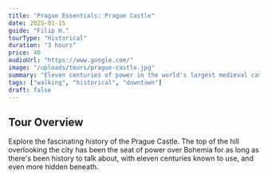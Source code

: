 ```yaml
---
title: "Prague Essentials: Prague Castle"
date: 2025-01-15
guide: "Filip H."
tourType: "Historical"
duration: "3 hours"
price: 40
audioUrl: "https://www.google.com/"
image: "/uploads/tours/prague-castle.jpg"
summary: "Eleven centuries of power in the world's largest medieval castle"
tags: ["walking", "historical", "downtown"]
draft: false
---
```


## Tour Overview

Explore the fascinating history of the Prague Castle. The top of the hill overlooking the city has been the seat of power over Bohemia for as long as there's been history to talk about, with eleven centuries known to use, and even more hidden beneath.